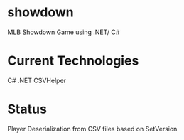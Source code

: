 # showdown
MLB Showdown Game using .NET/ C# 

# Current Technologies
C#
.NET
CSVHelper

# Status
Player Deserialization from CSV files based on SetVersion
